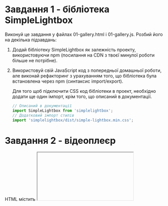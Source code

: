 # Завдання 1 - бібліотека SimpleLightbox

Виконуй це завдання у файлах 01-gallery.html і 01-gallery.js. Розбий його на
декілька підзавдань:

1. Додай бібліотеку SimpleLightbox як залежність проекту, використовуючи npm
   (посилання на CDN з твоєї минулої роботи більше не потрібне).
2. Використовуй свій JavaScript код з попередньої домашньої роботи, але виконай
   рефакторинг з урахуванням того, що бібліотека була встановлена через npm
   (синтаксис import/export).

   Для того щоб підключити CSS код бібліотеки в проект, необхідно додати ще один
   імпорт, крім того, що описаний в документації.

   ```js
   // Описаний в документації
   import SimpleLightbox from 'simplelightbox';
   // Додатковий імпорт стилів
   import 'simplelightbox/dist/simple-lightbox.min.css';
   ```

# Завдання 2 - відеоплеєр

HTML містить <iframe> з відео для Vimeo плеєра. Напиши скрипт, який буде
зберігати поточний час відтворення відео у локальне сховище і, після
перезавантаження сторінки, продовжувати відтворювати відео з цього часу.

```html
<iframe
  id="vimeo-player"
  src="https://player.vimeo.com/video/236203659"
  width="640"
  height="360"
  frameborder="0"
  allowfullscreen
  allow="autoplay; encrypted-media"
></iframe>
```

Виконуй це завдання у файлах 02-video.html і 02-video.js. Розбий його на
декілька підзавдань:

1. Ознайомся з документацією бібліотеки Vimeo плеєра.
2. Додай бібліотеку як залежність проекту через npm.
3. Ініціалізуй плеєр у файлі скрипта як це описано в секції pre-existing player,
   але враховуй, що у тебе плеєр доданий як npm пакет, а не через CDN.
4. Вивчи документацію методу on() і почни відстежувати подію timeupdate -
   оновлення часу відтворення.
5. Зберігай час відтворення у локальне сховище. Нехай ключем для сховища буде
   рядок "videoplayer-current-time".
6. Під час перезавантаження сторінки скористайся методом setCurrentTime() з
   метою відновлення відтворення зі збереженої позиції.
7. Додай до проекту бібліотеку lodash.throttle і зроби так, щоб час відтворення
   оновлювався у сховищі не частіше, ніж раз на секунду.

# Завдання 3 - форма зворотного зв'язку

HTML містить розмітку форми. Напиши скрипт, який буде зберігати значення полів у
локальне сховище, коли користувач щось друкує.

```html
<form class="feedback-form" autocomplete="off">
  <label>
    Email
    <input type="email" name="email" autofocus />
  </label>
  <label>
    Message
    <textarea name="message" rows="8"></textarea>
  </label>
  <button type="submit">Submit</button>
</form>
```

1. Відстежуй на формі подію input, і щоразу записуй у локальне сховище об'єкт з
   полями email і message, у яких зберігай поточні значення полів форми. Нехай
   ключем для сховища буде рядок "feedback-form-state".
2. Під час завантаження сторінки перевіряй стан сховища, і якщо там є збережені
   дані, заповнюй ними поля форми. В іншому випадку поля повинні бути порожніми.
3. Під час сабміту форми очищуй сховище і поля форми, а також виводь у консоль
   об'єкт з полями email, message та їхніми поточними значеннями.
4. Зроби так, щоб сховище оновлювалось не частіше, ніж раз на 500 мілісекунд.
   Для цього додай до проекту і використовуй бібліотеку lodash.throttle.
